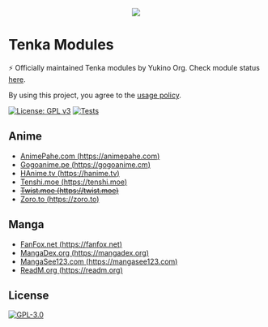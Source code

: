 <p align="center">
    <img src="https://github.com/yukino-org/media/blob/main/images/subbanners/gh-tenka-banner.png?raw=true">
</p>

# Tenka Modules

⚡ Officially maintained Tenka modules by Yukino Org. Check module status [here](https://github.com/yukino-org/tenka-modules/tree/summary#readme).

By using this project, you agree to the [usage policy](https://yukino-org.github.io/wiki/tenka/disclaimer/).

[![License: GPL v3](https://img.shields.io/badge/License-GPL_v3-blue.svg)](https://www.gnu.org/licenses/gpl-3.0)
[![Tests](https://github.com/yukino-org/tenka-modules/actions/workflows/tests.yml/badge.svg)](https://github.com/yukino-org/tenka-modules/actions/workflows/tests.yml)

## Anime

-   [AnimePahe.com (https://animepahe.com)](./modules/anime/animepahe_com)
-   [Gogoanime.pe (https://gogoanime.cm)](./modules/anime/gogoanime_pe)
-   [HAnime.tv (https://hanime.tv)](./modules/anime/kawaiifu_com)
-   [Tenshi.moe (https://tenshi.moe)](./modules/anime/tenshi_moe)
-   ~~[Twist.moe (https://twist.moe)](./modules/anime/twist_moe)~~
-   [Zoro.to (https://zoro.to)](./modules/anime/zoro_to)

## Manga

-   [FanFox.net (https://fanfox.net)](./modules/manga/fanfox_net)
-   [MangaDex.org (https://mangadex.org)](./modules/manga/mangadex_org)
-   [MangaSee123.com (https://mangasee123.com)](./modules/manga/mangasee123_com)
-   [ReadM.org (https://readm.org)](./modules/manga/readm_org)

## License

[![GPL-3.0](https://github.com/yukino-org/media/blob/main/images/license-logo/gplv3.png?raw=true)](./LICENSE)

